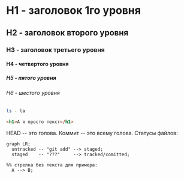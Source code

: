 # H1 - заголовок 1го уровня
## H2 - заголовок второго уровня
### H3 - заголовок третьего уровня
#### H4 - четвертого уровня
##### H5 - пятого уровня
###### H6 - шестого уровня


```bash
ls - la
```
```html
<h1>А я просто текст</h1>
``` 

HEAD -- это голова.
Коммит -- это всему голова.
Статусы файлов:


```mermaid
graph LR;
  untracked -- "git add" --> staged;
  staged    -- "???"     --> tracked/comitted;

%% стрелка без текста для примера: 
  A --> B;
``` 


